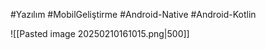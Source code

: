 #Yazılım #MobilGeliştirme #Android-Native #Android-Kotlin 

![[Pasted image 20250210161015.png|500]]
